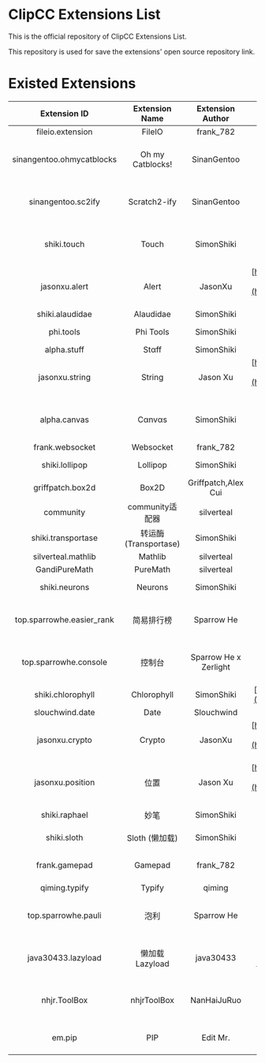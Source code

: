 # ClipCC Extensions List

This is the official repository of ClipCC Extensions List.

This repository is used for save the extensions' open source repository link.

# Existed Extensions

|Extension ID|Extension Name|Extension Author|Extension Repository|
|:---:|:---:|:---:|:---:|
| fileio.extension          | FileIO            | frank_782             |          |
| sinangentoo.ohmycatblocks | Oh my Catblocks!  | SinanGentoo           |[https://github.com/SimonShiki/oh-my-catblocks](https://github.com/SimonShiki/oh-my-catblocks)|
| sinangentoo.sc2ify        | Scratch2-ify      | SinanGentoo           |[https://github.com/SimonShiki/scratch2-ify](https://github.com/SimonShiki/scratch2-ify)|
| shiki.touch               | Touch             | SimonShiki            |[https://github.com/SimonShiki/clipcc-extension-touch](https://github.com/SimonShiki/clipcc-extension-touch)|
| jasonxu.alert             | Alert             | JasonXu               |[https://github.com/JasonXu134590/clipcc-extension-alert](https://github.com/JasonXu134590/clipcc-extension-alert)|
| shiki.alaudidae           | Alaudidae         | SimonShiki            |          |
| phi.tools                 | Phi Tools         | SimonShiki            |[https://github.com/SimonShiki/Phi-tools](https://github.com/SimonShiki/Phi-tools)|
| alpha.stuff               | Stαff             | SimonShiki            |          |
| jasonxu.string            | String            | Jason Xu              |[https://github.com/JasonXu134590/clipcc-extension-string](https://github.com/JasonXu134590/clipcc-extension-string)|
| alpha.canvas              | Cαnvαs            | SimonShiki            |[https://github.com/SimonShiki/alpha-canvas](https://github.com/SimonShiki/alpha-canvas)|
| frank.websocket           | Websocket         | frank_782             |          |
| shiki.lollipop            | Lollipop          | SimonShiki            |[https://github.com/SimonShiki/lollipop](https://github.com/SimonShiki/lollipop)|
| griffpatch.box2d          | Box2D             | Griffpatch,Alex Cui |          |
| community                 | community适配器      | silverteal            |          |
| shiki.transportase        | 转运酶(Transportase) | SimonShiki            |          |
| silverteal.mathlib        | Mathlib           | silverteal            |          |
| GandiPureMath             | PureMath          | silverteal            |          |
| shiki.neurons             | Neurons           | SimonShiki            |[https://github.com/SimonShiki/neurons](https://github.com/SimonShiki/neurons)|
| top.sparrowhe.easier_rank | 简易排行榜             | Sparrow He            |[https://github.com/sparrowhe/clipcc-extension-easier-rank](https://github.com/sparrowhe/clipcc-extension-easier-rank)|
| top.sparrowhe.console     | 控制台               | Sparrow He x Zerlight |[https://github.com/sparrowhe/clipcc-extension-console](https://github.com/sparrowhe/clipcc-extension-console)|
| shiki.chlorophyll         | Chlorophyll       | SimonShiki            |[https://github.com/SimonShiki/chlorophyll](https://github.com/SimonShiki/chlorophyll)|
| slouchwind.date           | Date              | Slouchwind            |          |
| jasonxu.crypto            | Crypto            | JasonXu               |[https://github.com/JasonXu134590/clipcc-extension-crypto](https://github.com/JasonXu134590/clipcc-extension-crypto)|
| jasonxu.position          | 位置                | Jason Xu              |[https://github.com/JasonXu134590/clipcc-extension-position](https://github.com/JasonXu134590/clipcc-extension-position)|
| shiki.raphael             | 妙笔                | SimonShiki            |[https://github.com/SimonShiki/raphael](https://github.com/SimonShiki/raphael)|
| shiki.sloth               | Sloth (懒加载)       | SimonShiki            |[https://github.com/SimonShiki/sloth](https://github.com/SimonShiki/sloth)|
| frank.gamepad             | Gamepad           | frank_782             |[https://github.com/frank-782/clipcc-gamepad](https://github.com/frank-782/clipcc-gamepad)|
| qiming.typify             | Typify            | qiming                |          |
| top.sparrowhe.pauli       | 泡利                | Sparrow He            |[https://github.com/sparrowhe/clipcc-extension-pauli](https://github.com/sparrowhe/clipcc-extension-pauli)|
| java30433.lazyload        | 懒加载 Lazyload      | java30433             |[https://github.com/java30433/Clipccext-LazyLoad](https://github.com/java30433/Clipccext-LazyLoad)|
|nhjr.ToolBox|nhjrToolBox|NanHaiJuRuo|[https://github.com/NanHaiJuRuo/clipcc-extension-nhjrToolBox](https://github.com/NanHaiJuRuo/clipcc-extension-nhjrToolBox)|
|em.pip|PIP|Edit Mr.|[https://github.com/Edit-Mr/clipcc-extension-PIP](https://github.com/Edit-Mr/clipcc-extension-PIP)|
